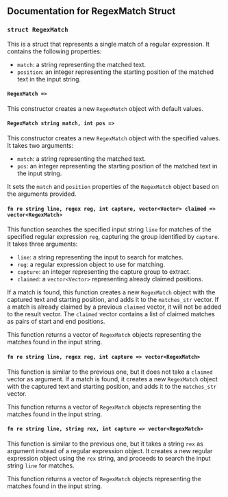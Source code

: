 ## Documentation for RegexMatch Struct

### `struct RegexMatch`

This is a struct that represents a single match of a regular expression. It contains the following properties:

-   `match`: a string representing the matched text.
-   `position`: an integer representing the starting position of the matched text in the input string.

#### `RegexMatch =>`

This constructor creates a new `RegexMatch` object with default values.

#### `RegexMatch string match, int pos =>`

This constructor creates a new `RegexMatch` object with the specified values. It takes two arguments:

-   `match`: a string representing the matched text.
-   `pos`: an integer representing the starting position of the matched text in the input string.

It sets the `match` and `position` properties of the `RegexMatch` object based on the arguments provided.

#### `fn re string line, regex reg, int capture, vector<Vector> claimed => vector<RegexMatch>`

This function searches the specified input string `line` for matches of the specified regular expression `reg`, capturing the group identified by `capture`. It takes three arguments:

-   `line`: a string representing the input to search for matches.
-   `reg`: a regular expression object to use for matching.
-   `capture`: an integer representing the capture group to extract.
-   `claimed`: a `vector<Vector>` representing already claimed positions.

If a match is found, this function creates a new `RegexMatch` object with the captured text and starting position, and adds it to the `matches_str` vector. If a match is already claimed by a previous `claimed` vector, it will not be added to the result vector. The `claimed` vector contains a list of claimed matches as pairs of start and end positions.

This function returns a vector of `RegexMatch` objects representing the matches found in the input string.

#### `fn re string line, regex reg, int capture => vector<RegexMatch>`

This function is similar to the previous one, but it does not take a `claimed` vector as argument. If a match is found, it creates a new `RegexMatch` object with the captured text and starting position, and adds it to the `matches_str` vector.

This function returns a vector of `RegexMatch` objects representing the matches found in the input string.

#### `fn re string line, string rex, int capture => vector<RegexMatch>`

This function is similar to the previous one, but it takes a string `rex` as argument instead of a regular expression object. It creates a new regular expression object using the `rex` string, and proceeds to search the input string `line` for matches.

This function returns a vector of `RegexMatch` objects representing the matches found in the input string.
